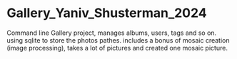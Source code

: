 # Gallery_Yaniv_Shusterman_2024
Command line Gallery project, manages albums, users, tags and so on.
using sqlite to store the photos pathes.
includes a bonus of mosaic creation (image processing), takes a lot of pictures and created one mosaic picture.
